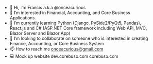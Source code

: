 - 👋 Hi, I’m Francis a.k.a @onceacurious
- 👀 I’m interested in Financial, Accounting, and Core Business Applications.
- 🌱 I’m currently learning Python (Django, PySide2/PyQt5, Pandas), React.js and C# (ASP.NET Core framework including Web API, MVC, Blazor Server and Blazor App)
- 💞️ I’m looking to collaborate on someone who is interested in creating Finance, Accounting, or Core Business System
- 📫 How to reach me onceacurious@gmail.com
- 💻 Mock up website dev.corebuso.com corebuso.com

<!---
onceacurious/onceacurious is a ✨ special ✨ repository because its `README.md` (this file) appears on your GitHub profile.
You can click the Preview link to take a look at your changes.
--->
